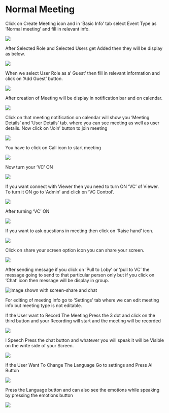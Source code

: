 # Normal Meeting

Click on Create Meeting icon and in ‘Basic Info’ tab select Event Type as ‘Normal meeting’ and fill in relevant info.

![](../../.gitbook/assets/11.png)

After Selected Role and Selected Users get Added then they will be display as below.

![](../../.gitbook/assets/12.png)

When we select User Role as a’ Guest’ then fill in relevant information and click on ‘Add Guest’ button.

![](../../.gitbook/assets/13.png)

After creation of Meeting will be display in notification bar and on calendar.

![](../../.gitbook/assets/14.png)

Click on that meeting notification on calendar will show you ‘Meeting Details’ and ‘User Details’ tab. where you can see meeting as well as user details. Now click on ‘Join’ button to join meeting

![](../../.gitbook/assets/image%20%2891%29.png)

You have to click on Call icon to start meeting

![](../../.gitbook/assets/image%20%28108%29.png)

Now turn your ‘VC’ ON

![](../../.gitbook/assets/image%20%2875%29.png)

If you want connect with Viewer then you need to turn ON ‘VC’ of Viewer. To turn it ON go to ‘Admin’ and click on ‘VC Control’.

![](../../.gitbook/assets/image%20%28145%29.png)

After turning ‘VC’ ON

![](../../.gitbook/assets/image%20%2877%29.png)

If you want to ask questions in meeting then click on ‘Raise hand’ icon.

![](../../.gitbook/assets/image%20%28162%29.png)

Click on share your screen option icon you can share your screen.

![](../../.gitbook/assets/popup_ss.png)

After sending message if you click on ‘Pull to Loby’ or ‘pull to VC’ the message going to send to that particular person only but if you click on ‘Chat’ icon then message will be display in group.

![Image shown with screen-share and chat](../../.gitbook/assets/image%20%28126%29.png)

For editing of meeting info go to ‘Settings’ tab where we can edit meeting info but meeting type is not editable.

If the User want to Record The Meeting Press the 3 dot and click on the third button and your Recording will start and the meeting will be recorded

![](../../.gitbook/assets/image%20%2856%29.png)

I Speech Press the chat button and whatever you will speak it will be Visible on the write side of your Screen.

![](../../.gitbook/assets/image%20%28186%29.png)

If the User Want To Change The Language Go to settings and Press AI Button

![](../../.gitbook/assets/image%20%2878%29.png)

Press the Language button and can also see the emotions while speaking by pressing the emotions button  
  


![](../../.gitbook/assets/image%20%2818%29.png)




